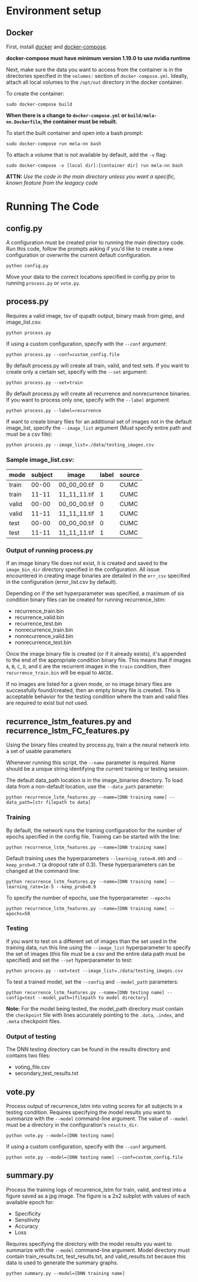 
# Environment setup
## Docker

First, install [docker](https://docs.docker.com/install/#server) and [docker-compose](https://docs.docker.com/compose/install/).

__docker-compose must have minimum version 1.19.0 to use nvidia runtime__

Next, make sure the data you want to access from the container is in the directories specified in the `volumes:` section of `docker-compose.yml`. Ideally, attach all local volumes to the `/opt/out` directory in the docker container.

To create the container:
```
sudo docker-compose build
```

__When there is a change to `docker-compose.yml` or `build/mela-nn.Dockerfile`, the container must be rebuilt.__

To start the built container and open into a bash prompt:
```
sudo docker-compose run mela-nn bash
```

To attach a volume that is not available by default, add the `-v` flag:
```
sudo docker-compose -v [local dir]:[container dir] run mela-nn bash
```

__ATTN:__ _Use the code in the main directory unless you want a specific, known feature from the leagacy code_

# Running The Code
## config.py
A configuration must be created prior to running the main directory code. 
Run this code, follow the prompts asking if you'd like to create a new configuration or overwrite the current default configuration. 

```
python config.py
```

Move your data to the correct locations specified in config.py prior to running `process.py` or `vote.py`.

## process.py 
Requires a valid image, tsv of qupath output, binary mask from gimp, and image_list.csv. 

```
python process.py
```

If using a custom configuration, specify with the `--conf` argument:
```
python process.py --conf=custom_config.file
```

By default process.py will create all train, valid, and test sets. If you want to create only a certain set, specify with the `--set` argument:
```
python process.py --set=train
```

By default process.py will create all recurrence and nonrecurrence binaries. If you want to process only one, specify with the `--label` argument
```
python process.py --label=recurrence
```

If want to create binary files for an additional set of images not in the default image_list, specify the `--image_list` argument (Must specify entire path and must be a csv file):
```
python process.py --image_list=./data/testing_images.csv
```

### Sample image_list.csv:

|  mode  | subject |    image     | label | source |
|--------|---------|--------------|-------|--------|
| train  |  00-00  | 00_00_00.tif |   0   |  CUMC  |
| train  |  11-11  | 11_11_11.tif |   1   |  CUMC  |
| valid  |  00-00  | 00_00_00.tif |   0   |  CUMC  |
| valid  |  11-11  | 11_11_11.tif |   1   |  CUMC  |
| test   |  00-00  | 00_00_00.tif |   0   |  CUMC  |
| test   |  11-11  | 11_11_11.tif |   1   |  CUMC  |

### Output of running process.py
If an image binary file does not exist, it is created and saved to the 
`image_bin_dir` directory specified in the configuration. All issue
encountered in creating image binaries are detailed in the `err_csv` specified in the configuration (error\_list.csv by default).

Depending on if the set hyperparameter was specified, a maximum of six condition binary files can be created for running recurrence_lstm:
* recurrence_train.bin
* recurrence_valid.bin
* recurrence_test.bin
* nonrecurrence_train.bin
* nonrecurrence_valid.bin
* nonrecurrence_test.bin

Once the image binary file is created (or if it already exists), it's appended to the end of the appropriate condition binary file. This means that if images `A`, `B`, `C`, `D`, and `E` are the recurrent images in the `train` condition, then `recurrence_train.bin` will be equal to `ABCDE`.

If no images are listed for a given mode, or no image binary files are successfully found/created, then an empty binary file is created. This is acceptable behavior for the testing condition where the train and valid files are required to exist but not used.

## recurrence\_lstm\_features.py and recurrence\_lstm\_FC\_features.py
Using the binary files created by process.py, train a the neural network into a set of usable parameters

Whenever running this script, the `--name` parameter is required. Name should be a unique string identifying the current training or testing session.

The default data_path location is in the image_binaries directory. 
To load data from a non-default location, use the `--data_path` parameter:
```
python recurrence_lstm_features.py --name=[DNN training name] --data_path=[str filepath to data]
```

### Training
By default, the network runs the training configuration for the number of epochs specified in the config file. Training can be started with the line:
```
python recurrence_lstm_features.py --name=[DNN training name]
```

Default training uses the hyperparameters `--learning_rate=0.005` and 
`--keep_prob=0.7` (a dropout rate of 0.3). These hyperparameters can be changed at the command line:
```
python recurrence_lstm_features.py --name=[DNN training name] --learning_rate=1e-5 --keep_prob=0.9
```

To specify the number of epochs, use the hyperparameter `--epochs`
```
python recurrence_lstm_features.py --name=[DNN training name] --epochs=50
```

### Testing
If you want to test on a different set of images than the set used in the training data, run this line using the `--image_list` hyperparameter to specify the set of images (this file must be a csv and the entire data path must be specified) and set the `--set` hyperparameter to test:
```
python process.py --set=test --image_list=./data/testing_images.csv
```

To test a trained model, set the `--config` and `--model_path` parameters:
```
python recurrence_lstm_features.py --name=[DNN testing name] --config=test --model_path=[filepath to model directory]
```

**Note:** For the model being tested, the model_path directory must contain the `checkpoint` file with lines accurately pointing to the `.data`, `.index`, and `.meta` checkpoint files.

### Output of testing 
The DNN testing directory can be found in the results directory and contains two files:
* voting_file.csv
* secondary_test_results.txt

## vote.py
Process output of recurrence_lstm into voting scores for all subjects in a testing condition. Requires specifying the model results you want to summarize with the `--model` command-line argument. The value of `--model` must be a directory in the configuration's `results_dir`.
```
python vote.py --model=[DNN testing name]
```

 If using a custom configuration, specify with the `--conf` argument.
```
python vote.py --model=[DNN testing name] --conf=custom_config.file
```

## summary.py
Process the training logs of recurrence_lstm for train, valid, and test into a figure saved as a jpg image. The figure is a 2x2 subplot with values of each available epoch for:

* Specificity
* Sensitivity
* Accuracy
* Loss

Requires specifying the directory with the model results you want to summarize with the `--model` command-line argument. Model directory must contain train_results.txt, test_results.txt, and valid_results.txt because this data is used to generate the summary graphs.

```
python summary.py --model=[DNN training name]
```

